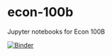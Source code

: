 # econ-100b

Jupyter notebooks for Econ 100B

[![Binder](https://mybinder.org/badge_logo.svg)](https://mybinder.org/v2/gh/henryzxu/econ-100b.git/master)

